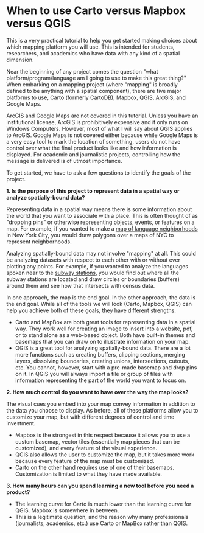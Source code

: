 # When to use Carto versus Mapbox versus QGIS

This is a very practical tutorial to help you get started making choices about which mapping platform you will use. This is intended for students, researchers, and academics who have data with any kind of a spatial dimension.

Near the beginning of any project comes the question "what platform/program/language am I going to use to make this great thing?" When embarking on a mapping project (where "mapping" is broadly defined to be anything with a spatial component), there are five major platforms to use, Carto (formerly CartoDB), Mapbox, QGIS, ArcGIS, and Google Maps. 

ArcGIS and Google Maps are not covered in this tutorial. Unless you have an institutional license, ArcGIS is prohibitively expensive and it only runs on Windows Computers. However, most of what I will say about QGIS applies to ArcGIS. Google Maps is not covered either because while Google Maps is a very easy tool to mark the location of something, users do not have control over what the final product looks like and how information is displayed. For academic and journalistic projects, controlling how the message is delivered is of utmost importance.

To get started, we have to ask a few questions to identify the goals of the project. 

**1. Is the purpose of this project to represent data in a spatial way or analyze spatially-bound data?**

Representing data in a spatial way means there is some information about the world that you want to associate with a place. This is often thought of as "dropping pins" or otherwise representing objects, events, or features on a map. For example, if you wanted to make a [map of language neighborhoods](https://michellejm.github.io/C4SR_Tutorials/) in New York City, you would draw polygons over a maps of NYC to represent neighborhoods.

Analyzing spatially-bound data may not involve "mapping" at all. This could be analyzing datasets with respect to each other with or without ever plotting any points. For example, if you wanted to analyze the languages spoken near to the [subway stations](http://subwaylanguages.michelleajohnson.com/), you would find out where all the subway stations are located and draw circles or boundaries (buffers) around them and see how that intersects with census data. 

In one approach, the map is the end goal. In the other approach, the data is the end goal. While all of the tools we will look (Carto, Mapbox, QGIS) can help you achieve both of these goals, they have different strengths.

* Carto and MapBox are both great tools for representing data in a spatial way. They work well for creating an image to insert into a website, pdf, or to stand alone as a web-based object. Both have built-in themes and basemaps that you can draw on to illustrate information on your map. 
* QGIS is a great tool for analyzing spatially-bound data. There are a lot more functions such as creating buffers, clipping sections, merging layers, dissolving boundaries, creating unions, intersections, cutouts, etc. You cannot, however, start with a pre-made basemap and drop pins on it. In QGIS you will always import a file or group of files with information representing the part of the world you want to focus on.

**2. How much control do you want to have over the way the map looks?**

The visual cues you embed into your map convey information in addition to the data you choose to display. As before, all of these platforms allow you to customize your map, but with different degrees of control and time investment.

* Mapbox is the strongest in this respect because it allows you to use a custom basemap, vector tiles (essentially map pieces that can be customized), and every feature of the visual experience. 
* QGIS also allows the user to customize the map, but it takes more work because every feature of the map must be customized.
* Carto on the other hand requires use of one of their basemaps. Customization is limited to what they have made available. 

**3. How many hours can you spend learning a new tool before you need a product?**

* The learning curve for Carto is much lower than the learning curve for QGIS. Mapbox is somewhere in between. 
* This is a legitimate question, and the reason why many professionals (journalists, academics, etc.) use Carto or MapBox rather than QGIS. 
